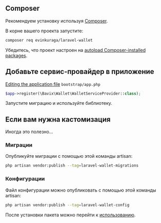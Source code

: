 ## Composer

Рекомендуем установку используя [Composer](https://getcomposer.org/).

В корне вашего проекта запустите:

```bash
composer req evinkuraga/laravel-wallet
```

Убедитесь, что проект настроен на [autoload Composer-installed packages](https://getcomposer.org/doc/01-basic-usage.md#autoloading).

## Добавьте сервис-провайдер в приложение

[Editing the application file](https://lumen.laravel.com/docs/5.8/providers#registering-providers) `bootstrap/app.php`
```php
$app->register(\Bavix\Wallet\WalletServiceProvider::class);
```

Запустите миграцию и используйте библиотеку.

## Если вам нужна кастомизация

Иногда это полезно...

### Миграции
Опубликуйте миграции с помощью этой команды artisan:
```bash
php artisan vendor:publish --tag=laravel-wallet-migrations
```

### Конфигурации
Файл конфигурации можно опубликовать с помощью этой команды artisan:
```bash
php artisan vendor:publish --tag=laravel-wallet-config
```

После установки пакета можно перейти к [использованию](basic-usage).
